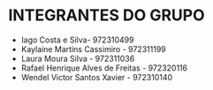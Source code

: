 # INTEGRANTES DO GRUPO #

- Iago Costa e Silva- 972310499 
- Kaylaine Martins Cassimiro - 972311199
- Laura Moura Silva - 972311036
- Rafael Henrique Alves de Freitas - 972320116
- Wendel Victor Santos Xavier - 972310140


